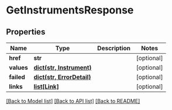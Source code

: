 # GetInstrumentsResponse

## Properties
Name | Type | Description | Notes
------------ | ------------- | ------------- | -------------
**href** | **str** |  | [optional] 
**values** | [**dict(str, Instrument)**](Instrument.md) |  | [optional] 
**failed** | [**dict(str, ErrorDetail)**](ErrorDetail.md) |  | [optional] 
**links** | [**list[Link]**](Link.md) |  | [optional] 

[[Back to Model list]](../README.md#documentation-for-models) [[Back to API list]](../README.md#documentation-for-api-endpoints) [[Back to README]](../README.md)


